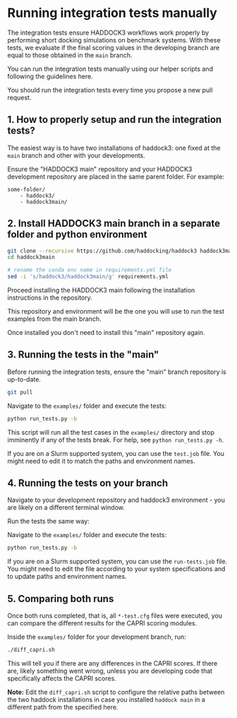 # Running integration tests manually

The integration tests ensure HADDOCK3 workflows work properly by
performing short docking simulations on benchmark systems. With these
tests, we evaluate if the final scoring values in the developing branch
are equal to those obtained in the `main` branch.

You can run the integration tests manually using our helper scripts and
following the guidelines here.

You should run the integration tests every time you propose a new pull
request.

## 1. How to properly setup and run the integration tests?

The easiest way is to have two installations of haddock3:
one fixed at the `main` branch and other with your developments.

Ensure the "HADDOCK3 main" repository and your HADDOCK3
development repository are placed in the same parent folder. For
example:

```
some-folder/
    - haddock3/
    - haddock3main/
```

## 2. Install HADDOCK3 main branch in a separate folder and python environment

```bash
git clone --recursive https://github.com/haddocking/haddock3 haddock3main
cd haddock3main

# rename the conda env name in requirements.yml file
sed -i 's/haddock3/haddock3main/g' requirements.yml
```

Proceed installing the HADDOCK3 main following the installation
instructions in the repository.

This repository and environment will be the one you will use to run the
test examples from the main branch.

Once installed you don't need to install this "main" repository again.

## 3. Running the tests in the "main"

Before running the integration tests, ensure the "main" branch
repository is up-to-date.

```bash
git pull
```

Navigate to the `examples/` folder and execute the tests:

```bash
python run_tests.py -b
```

This script will run all the test cases in the `examples/` directory and
stop imminently if any of the tests break. For help, see `python
run_tests.py -h`.

If you are on a Slurm supported system, you can use the `test.job` file.
You might need to edit it to match the paths and environment names.

## 4. Running the tests on your branch

Navigate to your development repository and haddock3 environment - you
are likely on a different terminal window.

Run the tests the same way:

Navigate to the `examples/` folder and execute the tests:

```bash
python run_tests.py -b
```

If you are on a Slurm supported system, you can use the `run-tests.job`
file.  You might need to edit the file according to your system
specifications and to update paths and environment names.

## 5. Comparing both runs

Once both runs completed, that is, all `*-test.cfg` files were executed,
you can compare the different results for the CAPRI scoring modules.

Inside the `examples/` folder for your development branch, run:

```bash
./diff_capri.sh
```

This will tell you if there are any differences in the CAPRI scores. If
there are, likely something went wrong, unless you are developing code
that specifically affects the CAPRI scores.

**Note:** Edit the `diff_capri.sh` script to configure the relative
paths between the two haddock installations in case you installed
`haddock main` in a different path from the specified here.
